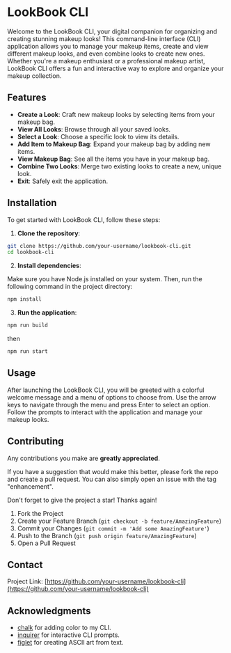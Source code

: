 # LookBook CLI

Welcome to the LookBook CLI, your digital companion for organizing and creating stunning makeup looks! This command-line interface (CLI) application allows you to manage your makeup items, create and view different makeup looks, and even combine looks to create new ones. Whether you're a makeup enthusiast or a professional makeup artist, LookBook CLI offers a fun and interactive way to explore and organize your makeup collection.

## Features

- **Create a Look**: Craft new makeup looks by selecting items from your makeup bag.
- **View All Looks**: Browse through all your saved looks.
- **Select a Look**: Choose a specific look to view its details.
- **Add Item to Makeup Bag**: Expand your makeup bag by adding new items.
- **View Makeup Bag**: See all the items you have in your makeup bag.
- **Combine Two Looks**: Merge two existing looks to create a new, unique look.
- **Exit**: Safely exit the application.

## Installation

To get started with LookBook CLI, follow these steps:

1. **Clone the repository**:

```bash
git clone https://github.com/your-username/lookbook-cli.git
cd lookbook-cli
```

2. **Install dependencies**:

Make sure you have Node.js installed on your system. Then, run the following command in the project directory:

```bash
npm install
```

3. **Run the application**:

```bash
npm run build
```
then
```bash
npm run start
```
## Usage

After launching the LookBook CLI, you will be greeted with a colorful welcome message and a menu of options to choose from. Use the arrow keys to navigate through the menu and press Enter to select an option. Follow the prompts to interact with the application and manage your makeup looks.

## Contributing
Any contributions you make are **greatly appreciated**.

If you have a suggestion that would make this better, please fork the repo and create a pull request. You can also simply open an issue with the tag "enhancement".

Don't forget to give the project a star! Thanks again!

1. Fork the Project
2. Create your Feature Branch (`git checkout -b feature/AmazingFeature`)
3. Commit your Changes (`git commit -m 'Add some AmazingFeature'`)
4. Push to the Branch (`git push origin feature/AmazingFeature`)
5. Open a Pull Request



## Contact

Project Link: [https://github.com/your-username/lookbook-cli](https://github.com/your-username/lookbook-cli)

## Acknowledgments

- [chalk](https://www.npmjs.com/package/chalk) for adding color to my CLI.
- [inquirer](https://www.npmjs.com/package/inquirer) for interactive CLI prompts.
- [figlet](https://www.npmjs.com/package/figlet) for creating ASCII art from text.
